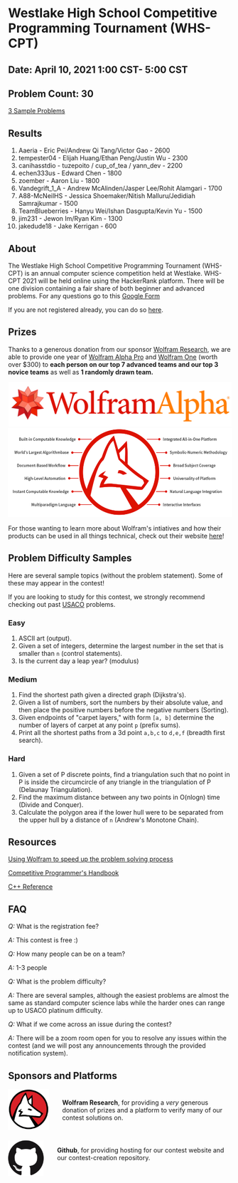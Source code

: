# Westlake High School Competitive Programming Tournament (WHS-CPT)

## Date: April 10, 2021 1:00 CST- 5:00 CST

## Problem Count: 30

[3 Sample Problems](https://www.hackerrank.com/whs-sample)

## Results

1. Aaeria - Eric Pei/Andrew Qi Tang/Victor Gao - 2600
2. tempester04 - Elijah Huang/Ethan Peng/Justin Wu - 2300
3. canihasstdio - tuzepoito / cup_of_tea / yann_dev - 2200
4. echen333us - Edward Chen - 1800
5. zoember - Aaron Liu - 1800
6. Vandegrift_1_A - Andrew McAlinden/Jasper Lee/Rohit Alamgari - 1700
7. A88-McNeilHS - Jessica Shoemaker/Nitish Malluru/Jedidiah Samrajkumar - 1500
8. TeamBlueberries - Hanyu Wei/Ishan Dasgupta/Kevin Yu - 1500
9. jim231 - Jewon Im/Ryan Kim - 1300
10. jakedude18 - Jake Kerrigan - 600

## About

The Westlake High School Competitive Programming Tournament (WHS-CPT) is an annual computer science competition held at Westlake. WHS-CPT 2021 will be held online using the HackerRank platform. There will be one division containing a fair share of both beginner and advanced problems. For any questions go to this [Google Form](https://forms.gle/RbtGpYLuZUQuWBqv6)

If you are not registered already, you can do so [here](https://forms.gle/fcmr9fb9rxgRyi49A).

## Prizes

Thanks to a generous donation from our sponsor [Wolfram Research](https://www.wolfram.com/), we are able to provide one year of [Wolfram Alpha Pro](https://www.wolframalpha.com/pro/) and [Wolfram One](https://www.wolfram.com/wolfram-one/) (worth over $300) to **each person on our top 7 advanced teams and our top 3 novice teams** as well as **1 randomly drawn team.**

<div style='display:flex; flex-wrap:wrap; width:full; justify-content:center; align-items:center;'>
<a href='https://wolframalpha.com/'><img src='./assets/WALogo.png' alt='Wolfram Logo' height='100'></a>
<a href='https://one.wolframcloud.com/'><img src='./assets/WolframOne.png' alt='Wolfram Logo' height='200'></a>
</div>

For those wanting to learn more about Wolfram's intiatives and how their products can be used in all things technical, check out their website [here](https://www.wolfram.com/)!

## Problem Difficulty Samples

Here are several sample topics (without the problem statement). Some of these may appear in the contest!

If you are looking to study for this contest, we strongly recommend checking out past [USACO](http://www.usaco.org/) problems.

### Easy

1. ASCII art (output).
2. Given a set of integers, determine the largest number in the set that is smaller than `n` (control statements).
3. Is the current day a leap year? (modulus)

### Medium

1. Find the shortest path given a directed graph (Dijkstra's).
2. Given a list of numbers, sort the numbers by their absolute value, and then place the positive numbers before the negative numbers (Sorting).
3. Given endpoints of "carpet layers," with form `[a, b]` determine the number of layers of carpet at any point `p` (prefix sums).
4. Print all the shortest paths from a 3d point `a,b,c` to `d,e,f` (breadth first search).

### Hard

1. Given a set of P discrete points, find a triangulation such that no point in P is inside the circumcircle of any triangle in the triangulation of P (Delaunay Triangulation).
2. Find the maximum distance between any two points in O(nlogn) time (Divide and Conquer).
3. Calculate the polygon area if the lower hull were to be separated from the upper hull by a distance of `n` (Andrew's Monotone Chain).

## Resources

[Using Wolfram to speed up the problem solving process](/USINGWOLFRAM.md)

[Competitive Programmer's Handbook](https://cses.fi/book/book.pdf)

[C++ Reference](http://www.cplusplus.com/reference/)

## FAQ

_Q:_ What is the registration fee?

_A:_ This contest is free :)

_Q:_ How many people can be on a team?

_A:_ 1-3 people

_Q:_ What is the problem difficulty?

_A:_ There are several samples, although the easiest problems are almost the same as standard computer science labs while the harder ones can range up to USACO platinum difficulty.

_Q:_ What if we come across an issue during the contest?

_A:_ There will be a zoom room open for you to resolve any issues within the contest (and we will post any announcements through the provided notification system).

## Sponsors and Platforms

<div style='display:flex; flex-wrap:wrap; width:full; justify-content:left; align-items:center'>
<div style='display:flex; align-items:center'>
<a href='https://wolfram.com/' style='margin-right:30px; '><img src='./assets/WolframLogo.png' alt='Wolfram Logo' width='200px'></a>
<p><b>Wolfram Research</b>, for providing a <i>very</i> generous donation of prizes and a platform to verify many of our contest solutions on.</p>
</div>
<div style='display:flex; align-items:center'>
<a href='https://github.com/' style='margin-right:30px; margin-top: 20px;'><img src='./assets/Github_Mark.png' alt='Github Logo' height='auto' width='auto' style='object-fit:cover;'></a>
<p><b>Github</b>, for providing hosting for our contest website and our contest-creation repository.</p>
</div>
</div>
